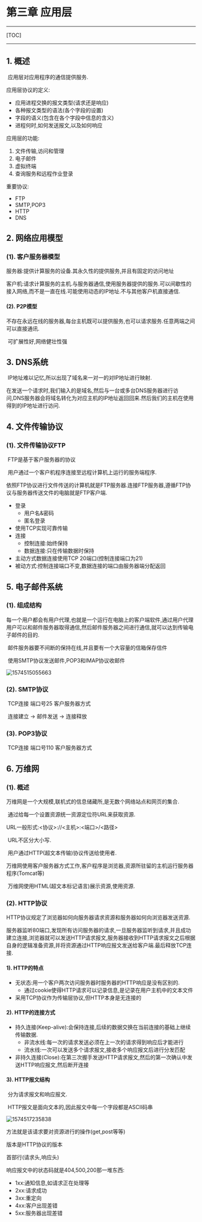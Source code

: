 # 第三章 应用层

-----

[TOC]

-----

## 1. 概述

​		应用层对应用程序的通信提供服务.

应用层协议的定义:

-   应用进程交换的报文类型(请求还是响应)
-   各种报文类型的语法(各个字段的设置)
-   字段的语义(包含在各个字段中信息的含义)
-   进程何时,如何发送报文,以及如何响应

应用层的功能:

1.  文件传输,访问和管理
1.  电子邮件
1.  虚拟终端
1.  查询服务和远程作业登录

重要协议:

-   FTP
-   SMTP,POP3
-   HTTP
-   DNS

## 2. 网络应用模型

### (1). 客户服务器模型

​		服务器:提供计算服务的设备.其永久性的提供服务,并且有固定的访问地址

​		客户机:请求计算服务的主机.与服务器通信,使用服务器提供的服务.可以间歇性的接入网络,而不是一直在线.可能使用动态的IP地址.不与其他客户机直接通信.

#### (2). P2P模型

​		不存在永远在线的服务器,每台主机既可以提供服务,也可以请求服务.任意两端之间可以直接通讯.

​		可扩展性好,网络健壮性强

## 3. DNS系统

​		IP地址难以记忆,所以出现了域名来一对一的对IP地址进行映射.

​		在发送一个请求时,我们输入的是域名,然后与一台或多台DNS服务器进行访问,DNS服务器会将域名转化为对应主机的IP地址返回回来.然后我们的主机在使用得到的IP地址进行访问.

## 4. 文件传输协议

### (1). 文件传输协议FTP

​		FTP是基于客户服务器的协议

​		用户通过一个客户机程序连接至远程计算机上运行的服务端程序.

​		依照FTP协议进行文件传送的计算机就是FTP服务器.连接FTP服务器,遵循FTP协议与服务器传送文件的电脑就是FTP客户端.

-   登录
    -   用户名&密码
    -   匿名登录
-   使用TCP实现可靠传输
-   连接
    -   控制连接:始终保持
    -   数据连接:只在传输数据时保持
-   主动方式数据连接使用TCP 20端口(控制连接端口为21)
-   被动方式:控制连接端口不变,数据连接的端口由服务器端分配返回

## 5. 电子邮件系统

### (1). 组成结构

​		每一个用户都会有用户代理,也就是一个运行在电脑上的客户端软件,通过用户代理用户可以和邮件服务器取得通信,然后邮件服务器之间进行通信,就可以达到传输电子邮件的目的.

​		邮件服务器要不间断的保持在线,并且要有一个大容量的信箱保存信件

​		使用SMTP协议发送邮件,POP3和IMAP协议收邮件

![1574515055663](/home/benjamin/.config/Typora/typora-user-images/1574515055663.png)

### (2). SMTP协议

​		TCP连接  端口号25  客户服务器方式

​		连接建立 -> 邮件发送 -> 连接释放

### (3). POP3协议

​		TCP连接 端口号110 客户服务器方式

## 6. 万维网

### (1). 概述

​		万维网是一个大规模,联机式的信息储藏所,是无数个网络站点和网页的集合.

​		通过给每一个设置资源统一资源定位符URL来获取资源.

​		URL一般形式:<协议>://<主机>:<端口>/<路径>

​		URL不区分大小写.

​		用户通过HTTP(超文本传输)协议传送给使用者.

​		万维网使用客户服务器方式工作,客户程序是浏览器,资源所驻留的主机运行服务器程序(Tomcat等)

​		万维网使用HTML(超文本标记语言)展示资源,使用资源.

### (2). HTTP协议

​		HTTP协议规定了浏览器如何向服务器请求资源和服务器如何向浏览器发送资源.

​		服务器监听80端口,发现所有访问服务器的请求,一旦服务器监听到请求,并且成功建立连接,浏览器就可以发送HTTP请求报文,服务器接收到HTTP请求报文之后根据自身的逻辑准备资源,并将资源通过HTTP响应报文发送给客户端.最后释放TCP连接.

#### 1). HTTP的特点

-   无状态:用一个客户两次访问服务器时服务器的HTTP响应是没有区别的.
    -   通过cookie使得HTTP请求可以记录信息,是记录在用户主机中的文本文件
-   采用TCP协议作为传输层协议,但HTTP本身是无连接的

#### 2). HTTP的连接方式

-   持久连接(Keep-alive):会保持连接,后续的数据交换在当前连接的基础上继续传输数据.
    -   非流水线:每一次的请求发送必须在上一次的请求得到响应后才能进行
    -   流水线:一次可以发送多个请求报文,接收多个响应报文后进行分发匹配
-   非持久连接(Close):在第三次握手发送HTTP请求报文,然后的第一次确认中发送HTTP响应报文,然后断开连接

#### 3). HTTP报文结构

​		分为请求报文和响应报文.

​		HTTP报文是面向文本的,因此报文中每一个字段都是ASCII码串

![1574517235838](/home/benjamin/.config/Typora/typora-user-images/1574517235838.png)

方法就是该请求要对资源进行的操作(get,post等等)

版本是HTTP协议的版本

首部行(请求头,响应头)

响应报文中的状态码就是404,500,200那一堆东西:

-   1xx:通知信息,如请求正在处理等
-   2xx:请求成功
-   3xx:重定向
-   4xx:客户出现差错
-   5xx:服务器出现差错